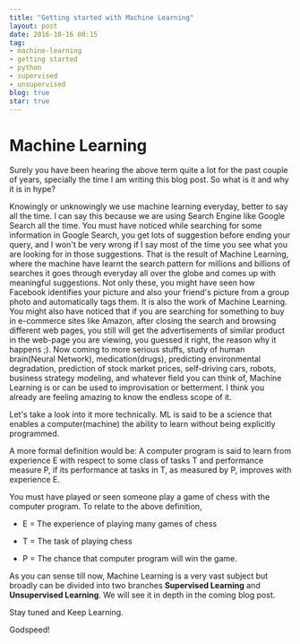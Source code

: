 ```yaml
---
title: "Getting started with Machine Learning"
layout: post
date: 2016-10-16 00:15
tag:
- machine-learning
- getting started
- python
- supervised
- unsupervised
blog: true
star: true
---
```


# Machine Learning

Surely you have been hearing the above term quite a lot for the past couple of years, specially the time I am writing this blog post. So what is it and why it is in hype?

Knowingly or unknowingly we use machine learning everyday, better to say all the time. I can say this because we are using Search Engine like Google Search all the time. You must have noticed while searching for some information in Google Search, you get lots of suggestion before ending your query, and I won't be very wrong if I say most of the time you see what you are looking for in those suggestions. That is the result of Machine Learning, where the machine have learnt the search pattern for millions and billions of searches it goes through everyday all over the globe and comes up with meaningful suggestions. Not only these, you might have seen how Facebook identifies your picture and also your friend's picture from a group photo and automatically tags them. It is also the work of Machine Learning. You might also have noticed that if you are searching for something to buy in e-commerce sites like Amazon, after closing the search and browsing different web pages, you still will get the advertisements of similar product in the web-page you are viewing, you guessed it right, the reason why it happens ;). Now coming to more serious stuffs, study of human brain(Neural Network), medication(drugs), predicting environmental degradation, prediction of stock market prices, self-driving cars, robots, business strategy modeling, and whatever field you can think of, Machine Learning is or can be used to improvisation or betterment. I think you already are feeling amazing to know the endless scope of it.

Let's take a look into it more technically. ML is said to be a science that enables a computer(machine) the ability to learn without being explicitly programmed.

A more formal definition would be: A computer program is said to learn from experience E with respect to some class of tasks T and performance measure P, if its performance at tasks in T, as measured by P, improves with experience E.

You must have played or seen someone play a game of chess with the computer program. To relate to the above definition,

* E = The experience of playing many games of chess

* T = The task of playing chess

* P = The chance that computer program will win the game.

As you can sense till now, Machine Learning is a very vast subject but broadly can be divided into two branches **Supervised Learning** and **Unsupervised Learning**. We will see it in depth in the coming blog post. 

Stay tuned and Keep Learning.

Godspeed!